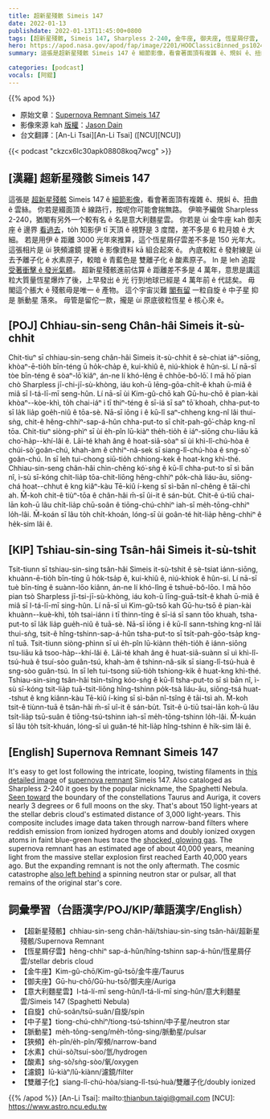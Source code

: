 ```yaml
---
title: 超新星殘骸 Simeis 147
date: 2022-01-13
publishdate: 2022-01-13T11:45:00+0800
tags: [超新星殘骸, Simeis 147, Sharpless 2-240, 金牛座, 御夫座, 恆星屑仔雲, 意大利麵星雲, 狹頻, 中子星, 脈動星, 大質量恆星, 水素, 酸素]
hero: https://apod.nasa.gov/apod/fap/image/2201/HOOClassicBinned_ps1024.jpg
summary: 這張是超新星殘骸 Simeis 147 ê 細節影像，看會著面頂有複雜 ê、規虯 ê、扭曲 ê 雲絲。

categories: [podcast]
vocals: [阿錕]
---
```


{{% apod %}}

- 原始文章：[Supernova Remnant Simeis 147](https://apod.nasa.gov/apod/ap220113.html)
- 影像來源 kah [版權][copyright]：[Jason Dain](https://www.astrobin.com/users/jasondain/)
- 台文翻譯：[An-Li Tsai][An-Li Tsai] ([NCU][NCU])

{{< podcast "ckzcx6lc30apk08808koq7wcg" >}}

## [漢羅] 超新星殘骸 Simeis 147
這張是 [超新星殘骸][supernova remnant] Simeis 147 ê [細節影像][this detailed image]，看會著面頂有複雜 ê、規虯 ê、扭曲 ê 雲絲。
你若是綴面頂 ê 線路行，按呢你可能會揣無路。
伊嘛予編做 Sharpless 2-240，猶閣有另外一个較有名 ê 名是意大利麵星雲。
你若是 ùi 金牛座 kah 御夫座 ê 邊界 [看過去][Seen toward]，to̍h 知影伊 tī 天頂 ê 視野是 3 度闊，差不多是 6 粒月娘 ê 大細。
若是用伊 ê 距離 3000 光年來推算，這个恆星屑仔雲差不多是 150 光年大。
這張相片是 ùi 狹頻濾鏡 提著 ê 影像資料 kā 組合起來 ê。
內底較紅 ê 發射線是 ùi 去予離子化 ê 水素原子，較暗 ê 青藍色是 雙離子化 ê 酸素原子。
In 是 leh 追蹤 [受著衝擊 ê 發光氣體][shocked, glowing gas]。
超新星殘骸進前估算 ê 距離差不多是 4 萬年，意思是講這粒大質量恆星爆炸了後，上早發出 ê 光 行到地球已經是 4 萬年前 ê 代誌矣。
毋閣這个脹大 ê 殘骸毋是唯一 ê 產物。
這个宇宙災難 [閣有留][also left behind] 一粒自旋 ê 中子星 抑是 脈動星 落來。
毋管是留佗一款，攏是 ùi 原底彼粒恆星 ê 核心來 ê。


## [POJ] Chhiau-sin-seng Chân-hâi Simeis it-sù-chhit
Chit-tiuⁿ sī chhiau-sin-seng chân-hâi Simeis it-sù-chhit ê sè-chiat iáⁿ-siōng, khòaⁿ-ē-tio̍h bīn-téng ū ho̍k-cha̍p ê, kui-khiû ê, niú-khiok ê hûn-si.
Lí nā-sī tòe bīn-téng ê sòaⁿ-lō͘ kiâⁿ, án-ne lí khó-lêng ē chhōe-bô-lō͘.
I mā hō͘ pian chò Sharpless jī-chi-jī-sù-khòng, iáu koh-ū lēng-gōa-chi̍t-ê khah ū-miâ ê miâ sī I-tá-lī-mī seng-hûn.
Lí nā-sī ùi Kim-gû-chō kah Gū-hu-chō ê pian-kài khòaⁿ--kòe-khì, to̍h chai-iáⁿ i tī thiⁿ-téng ê sī-iá sī saⁿ tō͘ khoah, chha-put-to sī la̍k lia̍p goe̍h-niû ê tōa-sè.
Nā-sī iōng i ê kū-lî saⁿ-chheng kng-nî lâi thui-sǹg, chit-ê hêng-chhiⁿ-sap-á-hûn chha-put-to sī chi̍t-pah-gō͘-cha̍p kng-nî tōa.
Chit-tiuⁿ siòng-phìⁿ sī ùi e̍h-pîn lū-kiàⁿ the̍h-tio̍h ê iáⁿ-siōng chu-liāu kā cho͘-ha̍p--khí-lâi ê.
Lāi-té khah âng ê hoat-siā-sòaⁿ sī ùi khì-lî-chú-hòa ê chúi-sò͘ goân-chú, khah-àm ê chhiⁿ-nâ-sek sī siang-lî-chú-hòa ê sng-sò͘ goân-chú.
In sī leh tui-chong siū-tio̍h chhiong-kek ê hoat-kng khì-thé.
Chhiau-sin-seng chân-hâi chìn-chêng kó͘-sǹg ê kū-lî chha-put-to sī sì bān nî, ì-sù sī-kóng chit-lia̍p tōa-chit-liōng hêng-chhiⁿ po̍k-chà liáu-āu, siōng-chá hoat--chhut ê kng kiâⁿ-kàu Tē-kiû í-keng sī sì-bān nî-chêng ê tāi-chì ah.
M̄-koh chit-ê tiùⁿ-tōa ê chân-hâi m̄-sī ûi-it ê sán-bu̍t.
Chit-ê ú-tiū chai-lān koh-ū lâu chi̍t-lia̍p chū-soân ê tiōng-chú-chhiⁿ iah-sī me̍h-tōng-chhiⁿ lo̍h-lâi.
M̄-koán sī lâu to̍h chi̍t-khoán, lóng-sī ùi goân-té hit-lia̍p hêng-chhiⁿ ê he̍k-sim lâi ê.

## [KIP] Tshiau-sin-sing Tsân-hâi Simeis it-sù-tshit
Tsit-tiunn sī tshiau-sin-sing tsân-hâi Simeis it-sù-tshit ê sè-tsiat iánn-siōng, khuànn-ē-tio̍h bīn-tíng ū ho̍k-tsa̍p ê, kui-khiû ê, niú-khiok ê hûn-si.
Lí nā-sī tuè bīn-tíng ê suànn-lōo kiânn, án-ne lí khó-lîng ē tshuē-bô-lōo.
I mā hōo pian tsò Sharpless jī-tsi-jī-sù-khòng, iáu koh-ū līng-guā-tsi̍t-ê khah ū-miâ ê miâ sī I-tá-lī-mī sing-hûn.
Lí nā-sī uì Kim-gû-tsō kah Gū-hu-tsō ê pian-kài khuànn--kuè-khì, to̍h tsai-iánn i tī thinn-tíng ê sī-iá sī sann tōo khuah, tsha-put-to sī la̍k lia̍p gue̍h-niû ê tuā-sè.
Nā-sī iōng i ê kū-lî sann-tshing kng-nî lâi thui-sǹg, tsit-ê hîng-tshinn-sap-á-hûn tsha-put-to sī tsi̍t-pah-gōo-tsa̍p kng-nî tuā.
Tsit-tiunn siòng-phìnn sī uì e̍h-pîn lū-kiànn the̍h-tio̍h ê iánn-siōng tsu-liāu kā tsoo-ha̍p--khí-lâi ê.
Lāi-té khah âng ê huat-siā-suànn sī uì khì-lî-tsú-huà ê tsuí-sòo guân-tsú, khah-àm ê tshinn-nâ-sik sī siang-lî-tsú-huà ê sng-sòo guân-tsú.
In sī leh tui-tsong siū-tio̍h tshiong-kik ê huat-kng khì-thé.
Tshiau-sin-sing tsân-hâi tsìn-tsîng kóo-sǹg ê kū-lî tsha-put-to sī sì bān nî, ì-sù sī-kóng tsit-lia̍p tuā-tsit-liōng hîng-tshinn po̍k-tsà liáu-āu, siōng-tsá huat--tshut ê kng kiânn-kàu Tē-kiû í-king sī sì-bān nî-tsîng ê tāi-tsì ah.
M̄-koh tsit-ê tiùnn-tuā ê tsân-hâi m̄-sī uî-it ê sán-bu̍t.
Tsit-ê ú-tiū tsai-lān koh-ū lâu tsi̍t-lia̍p tsū-suân ê tiōng-tsú-tshinn iah-sī me̍h-tōng-tshinn lo̍h-lâi.
M̄-kuán sī lâu to̍h tsi̍t-khuán, lóng-sī uì guân-té hit-lia̍p hîng-tshinn ê hi̍k-sim lâi ê.

## [English] Supernova Remnant Simeis 147
It's easy to get lost following the intricate, looping, twisting filaments in [this detailed image][this detailed image] of [supernova remnant][supernova remnant] Simeis 147.
Also cataloged as Sharpless 2-240 it goes by the popular nickname, the Spaghetti Nebula.
[Seen toward][Seen toward] the boundary of the constellations Taurus and Auriga, it covers nearly 3 degrees or 6 full moons on the sky.
That's about 150 light-years at the stellar debris cloud's estimated distance of 3,000 light-years.
This composite includes image data taken through narrow-band filters where reddish emission from ionized hydrogen atoms and doubly ionized oxygen atoms in faint blue-green hues trace the [shocked, glowing gas][shocked, glowing gas].
The supernova remnant has an estimated age of about 40,000 years, meaning light from the massive stellar explosion first reached Earth 40,000 years ago.
But the expanding remnant is not the only aftermath.
The cosmic catastrophe [also left behind][also left behind] a spinning neutron star or pulsar, all that remains of the original star's core.

## 詞彙學習（台語漢字/POJ/KIP/華語漢字/English）
- 【超新星殘骸】chhiau-sin-seng chân-hâi/tshiau-sin-sing tsân-hâi/超新星殘骸/Supernova Remnant
- 【恆星屑仔雲】hêng-chhiⁿ sap-á-hûn/hîng-tshinn sap-á-hûn/恆星屑仔雲/stellar debris cloud
- 【金牛座】Kim-gû-chō/Kim-gû-tsō/金牛座/Taurus
- 【御夫座】Gū-hu-chō/Gū-hu-tsō/御夫座/Auriga
- 【意大利麵星雲】I-tá-lí-mī seng-hûn/I-tá-lí-mī sing-hûn/意大利麵星雲/Simeis 147 (Spaghetti Nebula)
- 【自旋】chū-soân/tsū-suân/自旋/spin
- 【中子星】tiong-chú-chhiⁿ/tiong-tsú-tshinn/中子星/neutron star
- 【脈動星】me̍h-tōng-seng/me̍h-tōng-sing/脈動星/pulsar
- 【狹頻】e̍h-pîn/e̍h-pîn/窄頻/narrow-band
- 【水素】chúi-sò͘/tsuí-sòo/氫/hydrogen
- 【酸素】sǹg-sò͘/sǹg-sòo/氧/oxygen
- 【濾鏡】lū-kiàⁿ/lū-kiànn/濾鏡/filter
- 【雙離子化】siang-lî-chú-hòa/siang-lî-tsú-huà/雙離子化/doubly ionized

{{% /apod %}}
[An-Li Tsai]: mailto:thianbun.taigi@gmail.com
[NCU]: https://www.astro.ncu.edu.tw

[copyright]: https://apod.nasa.gov/apod/fap/lib/about_apod.html#srapply

[this detailed image]:https://www.astrobin.com/lcjuje/
[supernova remnant]:http://chandra.harvard.edu/xray_sources/supernovas.html
[Seen toward]:https://apod.nasa.gov/apod/ap101220.html
[shocked, glowing gas]:https://apod.nasa.gov/apod/ap160715.html
[also left behind]:http://arxiv.org/abs/astro-ph/0611068
